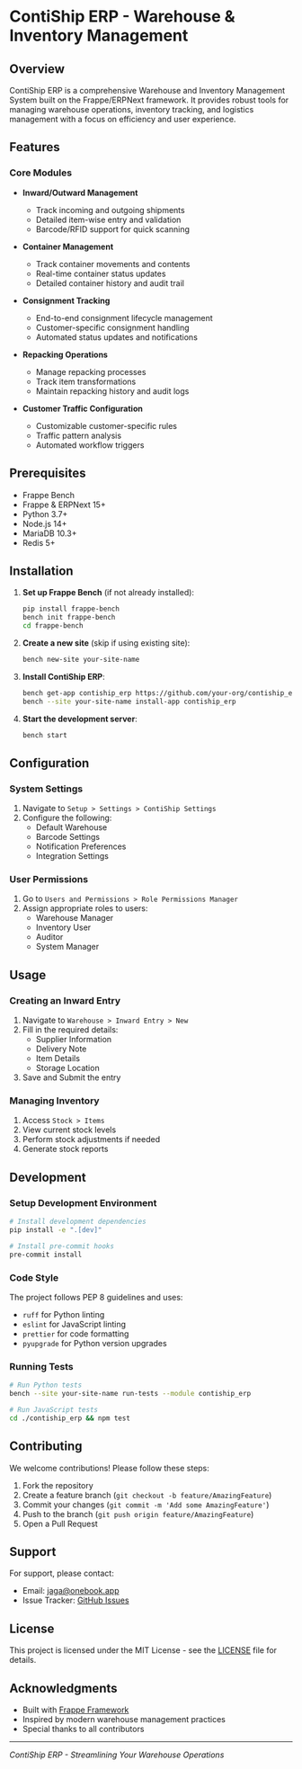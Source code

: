 # ContiShip ERP - Warehouse & Inventory Management

## Overview

ContiShip ERP is a comprehensive Warehouse and Inventory Management System built on the Frappe/ERPNext framework. It provides robust tools for managing warehouse operations, inventory tracking, and logistics management with a focus on efficiency and user experience.

## Features

### Core Modules

- **Inward/Outward Management**
  - Track incoming and outgoing shipments
  - Detailed item-wise entry and validation
  - Barcode/RFID support for quick scanning

- **Container Management**
  - Track container movements and contents
  - Real-time container status updates
  - Detailed container history and audit trail

- **Consignment Tracking**
  - End-to-end consignment lifecycle management
  - Customer-specific consignment handling
  - Automated status updates and notifications

- **Repacking Operations**
  - Manage repacking processes
  - Track item transformations
  - Maintain repacking history and audit logs

- **Customer Traffic Configuration**
  - Customizable customer-specific rules
  - Traffic pattern analysis
  - Automated workflow triggers

## Prerequisites

- Frappe Bench
- Frappe & ERPNext 15+
- Python 3.7+
- Node.js 14+
- MariaDB 10.3+
- Redis 5+

## Installation

1. **Set up Frappe Bench** (if not already installed):
   ```bash
   pip install frappe-bench
   bench init frappe-bench
   cd frappe-bench
   ```

2. **Create a new site** (skip if using existing site):
   ```bash
   bench new-site your-site-name
   ```

3. **Install ContiShip ERP**:
   ```bash
   bench get-app contiship_erp https://github.com/your-org/contiship_erp
   bench --site your-site-name install-app contiship_erp
   ```

4. **Start the development server**:
   ```bash
   bench start
   ```

## Configuration

### System Settings
1. Navigate to `Setup > Settings > ContiShip Settings`
2. Configure the following:
   - Default Warehouse
   - Barcode Settings
   - Notification Preferences
   - Integration Settings

### User Permissions
1. Go to `Users and Permissions > Role Permissions Manager`
2. Assign appropriate roles to users:
   - Warehouse Manager
   - Inventory User
   - Auditor
   - System Manager

## Usage

### Creating an Inward Entry
1. Navigate to `Warehouse > Inward Entry > New`
2. Fill in the required details:
   - Supplier Information
   - Delivery Note
   - Item Details
   - Storage Location
3. Save and Submit the entry

### Managing Inventory
1. Access `Stock > Items`
2. View current stock levels
3. Perform stock adjustments if needed
4. Generate stock reports

## Development

### Setup Development Environment
```bash
# Install development dependencies
pip install -e ".[dev]"

# Install pre-commit hooks
pre-commit install
```

### Code Style
The project follows PEP 8 guidelines and uses:
- `ruff` for Python linting
- `eslint` for JavaScript linting
- `prettier` for code formatting
- `pyupgrade` for Python version upgrades

### Running Tests
```bash
# Run Python tests
bench --site your-site-name run-tests --module contiship_erp

# Run JavaScript tests
cd ./contiship_erp && npm test
```

## Contributing

We welcome contributions! Please follow these steps:

1. Fork the repository
2. Create a feature branch (`git checkout -b feature/AmazingFeature`)
3. Commit your changes (`git commit -m 'Add some AmazingFeature'`)
4. Push to the branch (`git push origin feature/AmazingFeature`)
5. Open a Pull Request

## Support

For support, please contact:
- Email: jaga@onebook.app
- Issue Tracker: [GitHub Issues](https://github.com/your-org/contiship_erp/issues)

## License

This project is licensed under the MIT License - see the [LICENSE](LICENSE) file for details.

## Acknowledgments

- Built with [Frappe Framework](https://frappeframework.com/)
- Inspired by modern warehouse management practices
- Special thanks to all contributors

---

*ContiShip ERP - Streamlining Your Warehouse Operations*
